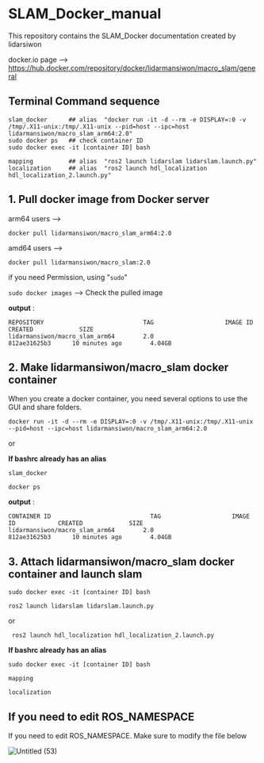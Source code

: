 # SLAM_Docker_manual
This repository contains the SLAM_Docker documentation created by lidarsiwon

docker.io page -->  https://hub.docker.com/repository/docker/lidarmansiwon/macro_slam/general

## Terminal Command sequence
```
slam_docker      ## alias  "docker run -it -d --rm -e DISPLAY=:0 -v /tmp/.X11-unix:/tmp/.X11-unix --pid=host --ipc=host lidarmansiwon/macro_slam_arm64:2.0"
sudo docker ps   ## check container ID 
sudo docker exec -it [container ID] bash

mapping          ## alias  "ros2 launch lidarslam lidarslam.launch.py"
localization     ## alias  "ros2 launch hdl_localization hdl_localization_2.launch.py"
```


## 1. Pull docker image from Docker server

arm64 users --> 
``` 
docker pull lidarmansiwon/macro_slam_arm64:2.0
```

amd64 users -->
```
docker pull lidarmansiwon/macro_slam:2.0
```

if you need Permission, using "```sudo```"

``` sudo docker images ```  --> Check the pulled image

**output** :  

```
REPOSITORY                            TAG                    IMAGE ID            CREATED             SIZE
lidarmansiwon/macro_slam_arm64        2.0                    812ae31625b3      10 minutes ago        4.04GB
```

## 2. Make lidarmansiwon/macro_slam docker container  

When you create a docker container, you need several options to use the GUI and share folders.

``` 
docker run -it -d --rm -e DISPLAY=:0 -v /tmp/.X11-unix:/tmp/.X11-unix --pid=host --ipc=host lidarmansiwon/macro_slam_arm64:2.0
```

or

**If bashrc already has an alias** 

```
slam_docker
``` 


```
docker ps
```

**output** :  

```
CONTAINER ID                            TAG                    IMAGE ID            CREATED             SIZE
lidarmansiwon/macro_slam_arm64        2.0                    812ae31625b3      10 minutes ago        4.04GB
```

## 3. Attach lidarmansiwon/macro_slam docker container and launch slam

``` sudo docker exec -it [container ID] bash ```

``` ros2 launch lidarslam lidarslam.launch.py ```

or 

``` ros2 launch hdl_localization hdl_localization_2.launch.py```

**If bashrc already has an alias** 

``` sudo docker exec -it [container ID] bash ```

``` mapping ``` 

``` localization ```



## If you need to edit ROS_NAMESPACE 

If you need to edit ROS_NAMESPACE. Make sure to modify the file below

![Untitled (53)](https://github.com/lidarmansiwon/SLAM_Docker_manual/assets/117976120/bb923350-f9fc-46d6-95e4-7216e20b7f9e)


